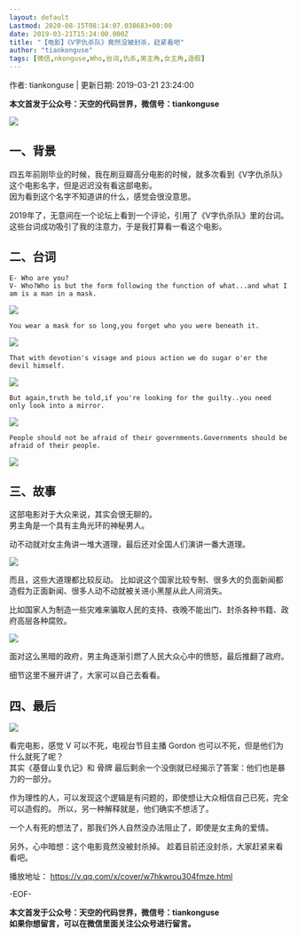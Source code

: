 ```yaml
---
layout: default
Lastmod: 2020-08-15T08:14:07.038683+00:00
date: 2019-03-21T15:24:00.000Z
title: "【电影】《V字仇杀队》竟然没被封杀，赶紧看吧"
author: "tiankonguse"
tags: [微信,nkonguse,Who,台词,仇杀,男主角,女主角,造假]
---
```


作者: tiankonguse | 更新日期: 2019-03-21 23:24:00

**本文首发于公众号：天空的代码世界，微信号：tiankonguse**

![](https://images.weserv.nl/?url=http%3A//res2019.tiankonguse.com/images/2019/03/move-v-001.png)

一、背景
----

四五年前刚毕业的时候，我在刷豆瓣高分电影的时候，就多次看到《V字仇杀队》这个电影名字，但是迟迟没有看这部电影。  
因为看到这个名字不知道讲的什么，感觉会很没意思。

2019年了，无意间在一个论坛上看到一个评论，引用了《V字仇杀队》里的台词。  
这些台词成功吸引了我的注意力，于是我打算看一看这个电影。

二、台词
----

    E- Who are you?  
    V- Who?Who is but the form following the function of what...and what I am is a man in a mask.  
    

![](https://images.weserv.nl/?url=http%3A//res2019.tiankonguse.com/images/2019/03/move-v-002.png)

    You wear a mask for so long,you forget who you were beneath it.  
    

![](https://images.weserv.nl/?url=http%3A//res2019.tiankonguse.com/images/2019/03/move-v-003.png)

    That with devotion's visage and pious action we do sugar o'er the devil himself.  
    

![](https://images.weserv.nl/?url=http%3A//res2019.tiankonguse.com/images/2019/03/move-v-004.png)

    But again,truth be told,if you're looking for the guilty..you need only look into a mirror.  
    

![](https://images.weserv.nl/?url=http%3A//res2019.tiankonguse.com/images/2019/03/move-v-005.png)

    People should not be afraid of their governments.Governments should be afraid of their people.  
    

![](https://images.weserv.nl/?url=http%3A//res2019.tiankonguse.com/images/2019/03/move-v-006.png)

三、故事
----

这部电影对于大众来说，其实会很无聊的。  
男主角是一个具有主角光环的神秘男人。

动不动就对女主角讲一堆大道理，最后还对全国人们演讲一番大道理。

![](https://images.weserv.nl/?url=http%3A//res2019.tiankonguse.com/images/2019/03/move-v-007.png)

而且，这些大道理都比较反动。 比如说这个国家比较专制、很多大的负面新闻都造假为正面新闻、很多人动不动就被关进小黑屋从此人间消失。

比如国家人为制造一些灾难来骗取人民的支持、夜晚不能出门、封杀各种书籍、政府高层各种腐败。

![](https://images.weserv.nl/?url=http%3A//res2019.tiankonguse.com/images/2019/03/move-v-008.png)

面对这么黑暗的政府，男主角逐渐引燃了人民大众心中的愤怒，最后推翻了政府。

细节这里不展开讲了，大家可以自己去看看。

四、最后
----

![](https://images.weserv.nl/?url=http%3A//res2019.tiankonguse.com/images/2019/03/move-v-009.png)

看完电影，感觉 V 可以不死，电视台节目主播 Gordon 也可以不死，但是他们为什么就死了呢？  
其实《基督山复仇记》和 骨牌 最后剩余一个没倒就已经揭示了答案：他们也是暴力的一部分。

作为理性的人，可以发现这个逻辑是有问题的，即使想让大众相信自己已死，完全可以造假的。 所以，另一种解释就是，他们确实不想活了。

一个人有死的想法了，那我们外人自然没办法阻止了，即使是女主角的爱情。

另外，心中暗想：这个电影竟然没被封杀掉。 趁着目前还没封杀，大家赶紧来看看吧。

播放地址： https://v.qq.com/x/cover/w7hkwrou304fmze.html

\-EOF-

**本文首发于公众号：天空的代码世界，微信号：tiankonguse**  
**如果你想留言，可以在微信里面关注公众号进行留言。**

